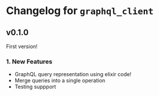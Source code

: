 # Changelog for `graphql_client`

## v0.1.0

First version!

### 1. New Features
  - GraphQL query representation using elixir code!
  - Merge queries into a single operation
  - Testing suppport
